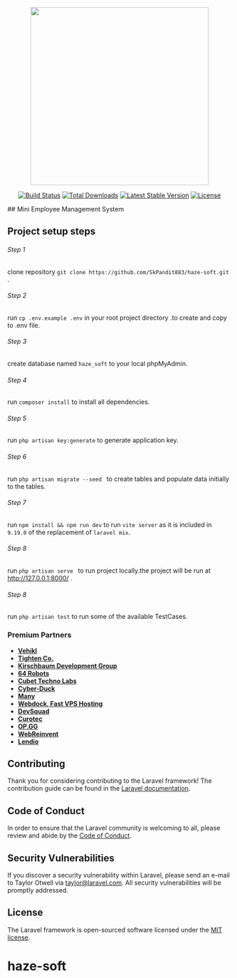 

<p align="center"><a href="https://laravel.com" target="_blank"><img src="https://raw.githubusercontent.com/laravel/art/master/logo-lockup/5%20SVG/2%20CMYK/1%20Full%20Color/laravel-logolockup-cmyk-red.svg" width="400"></a></p>

<p align="center">
<a href="https://travis-ci.org/laravel/framework"><img src="https://travis-ci.org/laravel/framework.svg" alt="Build Status"></a>
<a href="https://packagist.org/packages/laravel/framework"><img src="https://img.shields.io/packagist/dt/laravel/framework" alt="Total Downloads"></a>
<a href="https://packagist.org/packages/laravel/framework"><img src="https://img.shields.io/packagist/v/laravel/framework" alt="Latest Stable Version"></a>
<a href="https://packagist.org/packages/laravel/framework"><img src="https://img.shields.io/packagist/l/laravel/framework" alt="License"></a>
</p>
## Mini Employee Management System



## Project setup steps
<h6>Step 1</h6>

clone repository `git clone https://github.com/SkPandit883/haze-soft.git` .

<h6>Step 2</h6>

run `cp .env.example .env` in your root project directory .to create and copy to .env file.
 <h6>Step 3</h6>

 create database named `haze_soft` to your local phpMyAdmin.
<h6>Step 4</h6>

run `composer install` to install all dependencies.
 <h6>Step 5</h6>
 
 run `php artisan key:generate` to generate application key.
 <h6>Step 6</h6>
 
 run `php artisan migrate --seed ` to create tables and populate data initially to the tables.

 <h6>Step 7</h6>

 run `npm install && npm run dev` to run `vite server` as it is included in `9.19.0` of the replacement of `laravel mix`.

 <h6>Step 8</h6>

 run `php artisan serve ` to run  project locally.the project will be run at http://127.0.0.1:8000/ .
 <h6>Step 8</h6>

 run `php artisan test` to run some of the available TestCases.
### Premium Partners

- **[Vehikl](https://vehikl.com/)**
- **[Tighten Co.](https://tighten.co)**
- **[Kirschbaum Development Group](https://kirschbaumdevelopment.com)**
- **[64 Robots](https://64robots.com)**
- **[Cubet Techno Labs](https://cubettech.com)**
- **[Cyber-Duck](https://cyber-duck.co.uk)**
- **[Many](https://www.many.co.uk)**
- **[Webdock, Fast VPS Hosting](https://www.webdock.io/en)**
- **[DevSquad](https://devsquad.com)**
- **[Curotec](https://www.curotec.com/services/technologies/laravel/)**
- **[OP.GG](https://op.gg)**
- **[WebReinvent](https://webreinvent.com/?utm_source=laravel&utm_medium=github&utm_campaign=patreon-sponsors)**
- **[Lendio](https://lendio.com)**

## Contributing

Thank you for considering contributing to the Laravel framework! The contribution guide can be found in the [Laravel documentation](https://laravel.com/docs/contributions).

## Code of Conduct

In order to ensure that the Laravel community is welcoming to all, please review and abide by the [Code of Conduct](https://laravel.com/docs/contributions#code-of-conduct).

## Security Vulnerabilities

If you discover a security vulnerability within Laravel, please send an e-mail to Taylor Otwell via [taylor@laravel.com](mailto:taylor@laravel.com). All security vulnerabilities will be promptly addressed.

## License

The Laravel framework is open-sourced software licensed under the [MIT license](https://opensource.org/licenses/MIT).
# haze-soft
